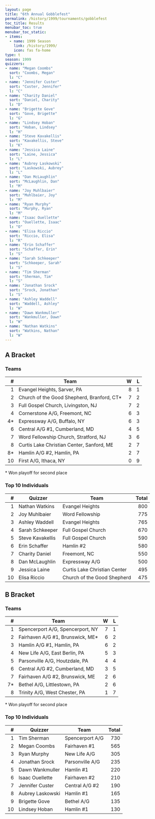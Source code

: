 ```yaml
---
layout: page
title: "6th Annual Gobblefest"
permalink: /history/1999/tournaments/gobblefest
toc_title: Results
menubar_toc: true
menubar_toc_static:
- items:
  - name: 1999 Season
    link: /history/1999/
    icon: fas fa-home
type: t
season: 1999
quizzers:
- name: "Megan Coombs"
  sort: "Coombs, Megan"
  l: "C"
- name: "Jennifer Custer"
  sort: "Custer, Jennifer"
  l: "C"
- name: "Charity Daniel"
  sort: "Daniel, Charity"
  l: "D"
- name: "Brigette Gove"
  sort: "Gove, Brigette"
  l: "G"
- name: "Lindsey Hoban"
  sort: "Hoban, Lindsey"
  l: "H"
- name: "Steve Kavakellis"
  sort: "Kavakellis, Steve"
  l: "K"
- name: "Jessica Laine"
  sort: "Laine, Jessica"
  l: "L"
- name: "Aubrey Laskowski"
  sort: "Laskowski, Aubrey"
  l: "L"
- name: "Dan McLaughlin"
  sort: "McLaughlin, Dan"
  l: "M"
- name: "Joy Muhlbaier"
  sort: "Muhlbaier, Joy"
  l: "M"
- name: "Ryan Murphy"
  sort: "Murphy, Ryan"
  l: "M"
- name: "Isaac Ouellette"
  sort: "Ouellette, Isaac"
  l: "O"
- name: "Elisa Riccio"
  sort: "Riccio, Elisa"
  l: "R"
- name: "Erin Schaffer"
  sort: "Schaffer, Erin"
  l: "S"
- name: "Sarah Schkeeper"
  sort: "Schkeeper, Sarah"
  l: "S"
- name: "Tim Sherman"
  sort: "Sherman, Tim"
  l: "S"
- name: "Jonathan Srock"
  sort: "Srock, Jonathan"
  l: "S"
- name: "Ashley Waddell"
  sort: "Waddell, Ashley"
  l: "W"
- name: "Dawn Wankmuller"
  sort: "Wankmuller, Dawn"
  l: "W"
- name: "Nathan Watkins"
  sort: "Watkins, Nathan"
  l: "W"
---
```


## A Bracket

### Teams

|    # | Team                                       |    W |    L |
| ---: | ------------------------------------------ | ---: | ---: |
|    1 | Evangel Heights, Sarver, PA                |    8 |    1 |
|    2 | Church of the Good Shepherd, Branford, CT* |    7 |    2 |
|    3 | Full Gospel Church, Livingston, NJ         |    7 |    2 |
|    4 | Cornerstone A/G, Freemont, NC              |    6 |    3 |
|   4* | Expressway A/G, Buffalo, NY                |    6 |    3 |
|    6 | Central A/G #1, Cumberland, MD             |    4 |    5 |
|    7 | Word Fellowship Church, Stratford, NJ      |    3 |    6 |
|    8 | Curtis Lake Christian Center, Sanford, ME  |    2 |    7 |
|   8* | Hamlin A/G #2, Hamlin, PA                  |    2 |    7 |
|   10 | First A/G, Ithaca, NY                      |    0 |    9 |

\* Won playoff for second place

### Top 10 Individuals

|    # | Quizzer          | Team                         | Total |
| ---: | ---------------- | ---------------------------- | ----: |
|    1 | Nathan Watkins   | Evangel Heights              |   800 |
|    2 | Joy Muhlbaier    | Word Fellowship              |   775 |
|    3 | Ashley Waddell   | Evangel Heights              |   765 |
|    4 | Sarah Schkeeper  | Full Gospel Church           |   670 |
|    5 | Steve Kavakellis | Full Gospel Church           |   590 |
|    6 | Erin Schaffer    | Hamlin #2                    |   580 |
|    7 | Charity Daniel   | Freemont, NC                 |   550 |
|    8 | Dan McLaughlin   | Expressway A/G               |   500 |
|    9 | Jessica Laine    | Curtis Lake Christian Center |   495 |
|   10 | Elisa Riccio     | Church of the Good Shepherd  |   475 |

## B Bracket

### Teams

|    # | Team                             |    W |    L |
| ---: | -------------------------------- | ---: | ---: |
|    1 | Spencerport A/G, Spencerport, NY |    7 |    1 |
|    2 | Fairhaven A/G #1, Brunswick, ME* |    6 |    2 |
|    3 | Hamlin A/G #1, Hamlin, PA        |    6 |    2 |
|    4 | New Life A/G, East Berlin, PA    |    5 |    3 |
|    5 | Parsonville A/G, Houtzdale, PA   |    4 |    4 |
|    6 | Central A/G #2, Cumberland, MD   |    3 |    5 |
|    7 | Fairhaven A/G #2, Brunswick, ME  |    2 |    6 |
|   7* | Bethel A/G, Littlestown, PA      |    2 |    6 |
|    8 | Trinity A/G, West Chester, PA    |    1 |    7 |

\* Won playoff for second place

### Top 10 Individuals

|    # | Quizzer          | Team            | Total |
| ---: | ---------------- | --------------- | ----: |
|    1 | Tim Sherman      | Spencerport A/G |   730 |
|    2 | Megan Coombs     | Fairhaven #1    |   565 |
|    3 | Ryan Murphy      | New Life A/G    |   305 |
|    4 | Jonathan Srock   | Parsonville A/G |   235 |
|    5 | Dawn Wankmuller  | Hamlin #1       |   220 |
|    6 | Isaac Ouellette  | Fairhaven #2    |   210 |
|    7 | Jennifer Custer  | Central A/G #2  |   190 |
|    8 | Aubrey Laskowski | Hamlin #1       |   165 |
|    9 | Brigette Gove    | Bethel A/G      |   135 |
|   10 | Lindsey Hoban    | Hamlin #1       |   130 |